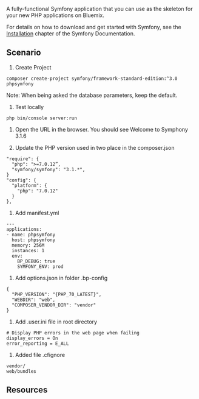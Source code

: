 A fully-functional Symfony application that you can use as the skeleton for your new PHP applications on Bluemix.

For details on how to download and get started with Symfony, see the
[Installation][1] chapter of the Symfony Documentation.


## Scenario

1. Create Project

  ```
  composer create-project symfony/framework-standard-edition:^3.0 phpsymfony
  ```

  Note: When being asked the database parameters, keep the default.
  
1. Test locally

  ```
  php bin/console server:run
  ```

1. Open the URL in the browser. You should see Welcome to Symphony 3.1.6

1. Update the PHP version used in two place in the composer.json

  ```
  "require": {
    "php": ">=7.0.12”,
    "symfony/symfony": "3.1.*",
  }
  "config": {
    "platform": {
      "php": "7.0.12"
    }
  },
  ```

1. Add manifest.yml

  ```
  ---
  applications:
  - name: phpsymfony
    host: phpsymfony
    memory: 256M
    instances: 1
    env:
      BP_DEBUG: true
      SYMFONY_ENV: prod
  ````

1. Add options.json in folder .bp-config

  ```
  {
    "PHP_VERSION": "{PHP_70_LATEST}",
    "WEBDIR": "web",
    "COMPOSER_VENDOR_DIR": "vendor"
  }
  ```

1. Add .user.ini file in root directory

  ```
  # Display PHP errors in the web page when failing
  display_errors = On
  error_reporting = E_ALL
  ```

1. Added file .cfignore

  ```
  vendor/
  web/bundles
  ````

## Resources

[1]:  https://symfony.com/doc/3.0/book/installation.html
